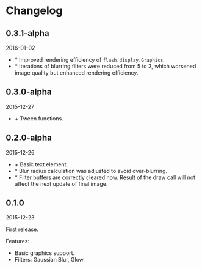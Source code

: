 # Changelog

## 0.3.1-alpha

2016-01-02

- \* Improved rendering efficiency of `flash.display.Graphics`.
- \* Iterations of blurring filters were reduced from 5 to 3,
which worsened image quality but enhanced rendering efficiency.

## 0.3.0-alpha

2015-12-27

- \+ Tween functions.

## 0.2.0-alpha

2015-12-26

- \+ Basic text element.
- \* Blur radius calculation was adjusted to avoid over-blurring.
- \* Filter buffers are correctly cleared now. Result of the draw call
will not affect the next update of final image.

## 0.1.0

2015-12-23

First release.

Features:

- Basic graphics support.
- Filters: Gaussian Blur, Glow.
